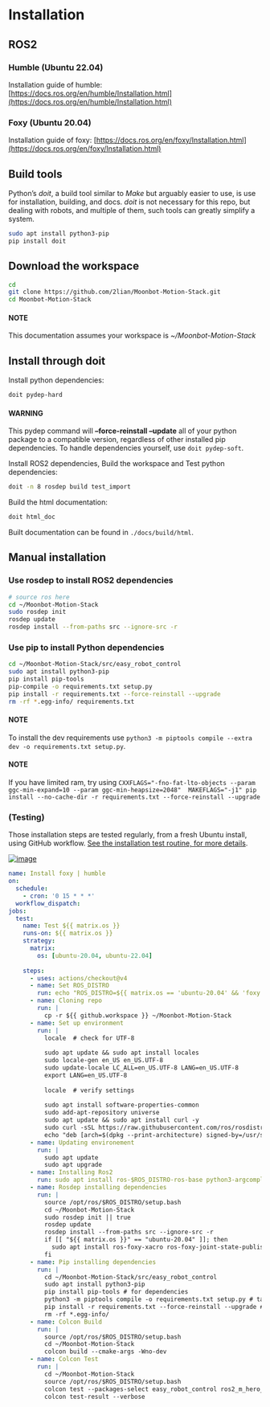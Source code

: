 # Installation

## ROS2

### Humble (Ubuntu 22.04)

Installation guide of humble: [https://docs.ros.org/en/humble/Installation.html](https://docs.ros.org/en/humble/Installation.html)

### Foxy (Ubuntu 20.04)

Installation guide of foxy: [https://docs.ros.org/en/foxy/Installation.html](https://docs.ros.org/en/foxy/Installation.html)

## Build tools

Python’s *doit*, a build tool similar to *Make* but arguably easier to use, is use for installation, building, and docs. *doit* is not necessary for this repo, but dealing with robots, and multiple of them, such tools can greatly simplify a system.

```bash
sudo apt install python3-pip
pip install doit
```

## Download the workspace

```bash
cd
git clone https://github.com/2lian/Moonbot-Motion-Stack.git
cd Moonbot-Motion-Stack
```

#### NOTE
This documentation assumes your workspace is  *~/Moonbot-Motion-Stack*

## Install through doit

Install python dependencies:

```bash
doit pydep-hard
```

#### WARNING
This pydep command will **–force-reinstall –update** all of your python package to a compatible version, regardless of other installed pip dependencies. To handle dependencies yourself, use `doit pydep-soft`.

Install ROS2 dependencies, Build the workspace and Test python dependencies:

```bash
doit -n 8 rosdep build test_import
```

Build the html documentation:

```bash
doit html_doc
```

Built documentation can be found in `./docs/build/html`.

## Manual installation

### Use rosdep to install ROS2 dependencies

```bash
# source ros here
cd ~/Moonbot-Motion-Stack
sudo rosdep init
rosdep update
rosdep install --from-paths src --ignore-src -r
```

### Use pip to install Python dependencies

```bash
cd ~/Moonbot-Motion-Stack/src/easy_robot_control
sudo apt install python3-pip
pip install pip-tools
pip-compile -o requirements.txt setup.py
pip install -r requirements.txt --force-reinstall --upgrade
rm -rf *.egg-info/ requirements.txt
```

#### NOTE
To install the dev requirements use `python3 -m piptools compile --extra dev -o requirements.txt setup.py`.

#### NOTE
If you have limited ram, try using `CXXFLAGS="-fno-fat-lto-objects --param ggc-min-expand=10 --param ggc-min-heapsize=2048"  MAKEFLAGS="-j1" pip install --no-cache-dir -r requirements.txt --force-reinstall --upgrade`

### (Testing)

Those installation steps are tested regularly, from a fresh Ubuntu install, using GitHub workflow. [See the installation test routine, for more details](https://github.com/2lian/Moonbot-Motion-Stack/blob/main/.github/workflows/stepbystep.yaml).

[![image](https://github.com/2lian/Moonbot-Motion-Stack/actions/workflows/stepbystep.yaml/badge.svg)](https://github.com/2lian/Moonbot-Motion-Stack/actions/workflows/stepbystep.yaml)
```yaml
name: Install foxy | humble
on:
  schedule:
    - cron: '0 15 * * *'
  workflow_dispatch:
jobs:
  test:
    name: Test ${{ matrix.os }}
    runs-on: ${{ matrix.os }}
    strategy:
      matrix:
        os: [ubuntu-20.04, ubuntu-22.04]
      
    steps:
      - uses: actions/checkout@v4
      - name: Set ROS_DISTRO
        run: echo "ROS_DISTRO=${{ matrix.os == 'ubuntu-20.04' && 'foxy' || 'humble' }}" >> $GITHUB_ENV
      - name: Cloning repo
        run: |
          cp -r ${{ github.workspace }} ~/Moonbot-Motion-Stack
      - name: Set up environment
        run: |
          locale  # check for UTF-8
          
          sudo apt update && sudo apt install locales
          sudo locale-gen en_US en_US.UTF-8
          sudo update-locale LC_ALL=en_US.UTF-8 LANG=en_US.UTF-8
          export LANG=en_US.UTF-8
          
          locale  # verify settings
          
          sudo apt install software-properties-common
          sudo add-apt-repository universe
          sudo apt update && sudo apt install curl -y
          sudo curl -sSL https://raw.githubusercontent.com/ros/rosdistro/master/ros.key -o /usr/share/keyrings/ros-archive-keyring.gpg
          echo "deb [arch=$(dpkg --print-architecture) signed-by=/usr/share/keyrings/ros-archive-keyring.gpg] http://packages.ros.org/ros2/ubuntu $(. /etc/os-release && echo $UBUNTU_CODENAME) main" | sudo tee /etc/apt/sources.list.d/ros2.list > /dev/null
      - name: Updating environement
        run: |
          sudo apt update
          sudo apt upgrade
      - name: Installing Ros2
        run: sudo apt install ros-$ROS_DISTRO-ros-base python3-argcomplete ros-dev-tools python3-colcon-common-extensions
      - name: Rosdep installing dependencies
        run: |
          source /opt/ros/$ROS_DISTRO/setup.bash
          cd ~/Moonbot-Motion-Stack
          sudo rosdep init || true
          rosdep update
          rosdep install --from-paths src --ignore-src -r
          if [[ "${{ matrix.os }}" == "ubuntu-20.04" ]]; then
            sudo apt install ros-foxy-xacro ros-foxy-joint-state-publisher
          fi
      - name: Pip installing dependencies
        run: |
          cd ~/Moonbot-Motion-Stack/src/easy_robot_control
          sudo apt install python3-pip
          pip install pip-tools # for dependencies
          python3 -m piptools compile -o requirements.txt setup.py # takes a while (2-3 min on embedded pc)
          pip install -r requirements.txt --force-reinstall --upgrade # for dependencies
          rm -rf *.egg-info/
      - name: Colcon Build
        run: |
          source /opt/ros/$ROS_DISTRO/setup.bash
          cd ~/Moonbot-Motion-Stack
          colcon build --cmake-args -Wno-dev
      - name: Colcon Test
        run: |
          cd ~/Moonbot-Motion-Stack
          source /opt/ros/$ROS_DISTRO/setup.bash
          colcon test --packages-select easy_robot_control ros2_m_hero_pkg rviz_basic --event-handlers console_cohesion+
          colcon test-result --verbose
```
